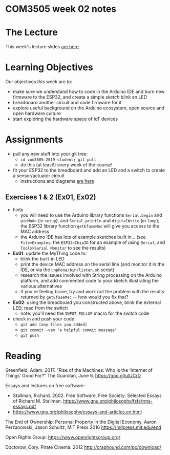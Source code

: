 COM3505 week 02 notes
===

# The Lecture

This week's lecture slides [are
here](https://docs.google.com/presentation/d/1sH_I3aKU0sdr3xe3BNyYI4r-kR200SQ2NU_39Mz88dk/edit?usp=sharing).


# Learning Objectives

Our objectives this week are to:

- make sure we understand how to code in the Arduino IDE and burn new firmware
  to the ESP32, and create a simple _sketch_ blink an LED
- breadboard another circuit and code firmware for it
- explore useful background on the Arduino ecosystem, open source and open
  hardware culture
- start exploring the hardware space of IoT devices


# Assignments

- pull any new stuff into your git tree:
    - `cd com3505-2019-student; git pull`
    - do this (at least!) every week of the course!
- fit your ESP32 to the breadboard and add an LED and a switch to create a
  sensor/actuator circuit
    - instructions and diagrams [are here](Week02/)


## Exercises 1 & 2 (Ex01, Ex02)

- hints
    - you will need to use the Arduino library functions `Serial.begin` and
      `pinMode` (in `setup`), and `Serial.println` and `digitalWrite` (in
      `loop`); the ESP32 library function `getEfuseMac` will give you access
      to the MAC address
    - the Arduino IDE has lots of example sketches built in... (see
      `File>Examples`; the `ESP32>ChipID` for an example of using `Serial`,
      and `Tools>Serial Monitor` to see the results)
- **Ex01**: update the MyThing code to:
    - blink the built-in LED
    - print the device MAC address on the serial line (and monitor it in the
      IDE, or via the `unphone/bin/listen.sh` script)
    - research the issues involved with String processing on the Arduino
      platform, and add commented code to your sketch illustrating the various
      alternatives
    - if you're feeling brave, try and work out the problem with the results
      returned by `getEfuseMac` -- how would you fix that?
- **Ex02**: using the breadboard you constructed above, blink the external
  LED; read from the switch
    - note: you'll need the `INPUT_PULLUP` macro for the switch code
- check in and push your code
    - `git add [any files you added]`
    - `git commit -vam "a helpful commit message"`
    - `git push`


# Reading

Greenfield, Adam. 2017. “Rise of the Machines: Who Is the ‘Internet of Things’
Good For?” The Guardian, June 6. https://goo.gl/uIUCrD 

Essays and lectures on free software: 
- Stallman, Richard. 2002. Free Software, Free Society: Selected Essays of
  Richard M. Stallman. https://www.gnu.org/philosophy/fsfs/rms-essays.pdf
- https://www.gnu.org/philosophy/essays-and-articles.en.html

The End of Ownership: Personal Property in the Digital Economy, Aaron
Perzanowski, Jason Schultz, MIT Press 2016 https://mitpress.mit.edu/end

Open Rights Group: https://www.openrightsgroup.org/

Doctorow, Cory. Pirate Cinema. 2012  http://craphound.com/pc/download/
